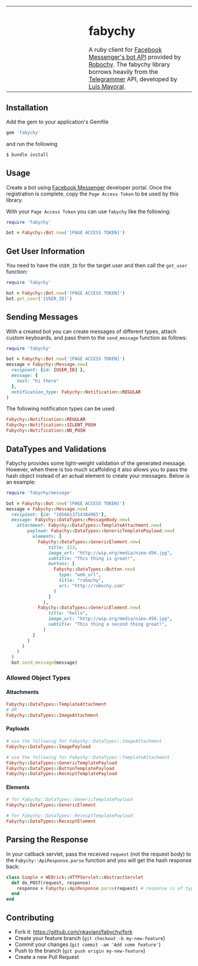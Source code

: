 
<table border="0">
<tr>
<td width="200px">
</td>
<td>
<h1>fabychy</h1>
A ruby client for <a href="https://messengerplatform.fb.com/">Facebook Messenger's bot API</a> provided by <a href="http://robochy.com">Robochy</a>. The fabychy library borrows heavily from the <a href="https://github.com/mayoral/telegrammer">Telegrammer</a> API, developed by <a href="https://github.com/mayoral">Luis Mayoral</a>.
</td>
</tr>
</table>

## Installation

Add the gem to your application's Gemfile

```ruby
gem 'fabychy'
```

and run the following

```ruby
$ bundle install
```

## Usage
Create a bot using [Facebook Messenger](https://developers.facebook.com/docs/messenger-platform/product-overview) developer portal. Once the registration is complete, copy the `Page Access Token` to be used by this library.

With your `Page Access Token` you can use `fabychy` like the following:

```ruby
require 'fabychy'

bot = Fabychy::Bot.new('[PAGE ACCESS TOKEN]')
```

## Get User Information
You need to have the `USER_ID` for the target user and then call the `get_user` function:

```ruby
require 'fabychy'

bot = Fabychy::Bot.new('[PAGE ACCESS TOKEN]')
bot.get_user('[USER_ID]')
```

## Sending Messages
With a created bot you can create messages of different types, attach custom keyboards, and pass them to the `send_message` function as follows:
```ruby
require 'fabychy'

bot = Fabychy::Bot.new('[PAGE ACCESS TOKEN]')
message = Fabychy::Message.new(
  recipient: {id: [USER_ID] },
  message: {
    text: "hi there"
  },
  notification_type: Fabychy::Notification::REGULAR
)
```

The following notification types can be used:
```ruby
Fabychy::Notification::REGULAR
Fabychy::Notification::SILENT_PUSH
Fabychy::Notification::NO_PUSH
```

## DataTypes and Validations
Fabychy provides some light-weight validation of the generated message. However, when there is too much scaffolding it also allows you to pass the hash object instead of an actual element to create your messages. Below is an example:

```ruby
require 'fabychy/message'

bot = Fabychy::Bot.new('[PAGE ACCESS TOKEN]')
message = Fabychy::Message.new(
  recipient: {id: "1056613714384965"},
  message: Fabychy::DataTypes::MessageBody.new(
    attachment: Fabychy::DataTypes::TemplateAttachment.new(
        payload: Fabychy::DataTypes::GenericTemplatePayload.new(
          elements: [
            Fabychy::DataTypes::GenericElement.new(
                title: 123,
                image_url: "http://wip.org/media/nima-456.jpg",
                subtitle: "This thing is great!",
                buttons: [
                  Fabychy::DataTypes::Button.new(
                    type: "web_url",
                    title: "robochy",
                    url: "http://robochy.com"
                  )
                ]
              ),
            Fabychy::DataTypes::GenericElement.new(
                title: "hello",
                image_url: "http://wip.org/media/nima-456.jpg",
                subtitle: "This thing a second thing great!",
              )
          ]
        )
      )
    )
  )
  bot.send_message(message)
```

### Allowed Object Types

#### Attachments
```ruby
Fabychy::DataTypes::TemplateAttachment
# OR
Fabychy::DataTypes::ImageAttachment
```
#### Payloads
```ruby
# use the following for Fabychy::DataTypes::ImageAttachment
Fabychy::DataTypes::ImagePayload 

# use the following for Fabychy::DataTypes::TemplateAttachment
Fabychy::DataTypes::GenericTemplatePayload 
Fabychy::DataTypes::ButtonTemplatePayload 
Fabychy::DataTypes::ReceiptTemplatePayload 
```

#### Elements
```ruby
# for Fabychy::DataTypes::GenericTemplatePayload 
Fabychy::DataTypes::GenericElement

# for Fabychy::DataTypes::ReceiptTemplatePayload 
Fabychy::DataTypes::ReceiptElement
```

## Parsing the Response

In your callback servlet, pass the received `request` (not the request body) to the `Fabychy::ApiResponse.parse` function and you will get the hash response back:

```ruby
class Simple < WEBrick::HTTPServlet::AbstractServlet
  def do_POST(request, response)
    response = Fabychy::ApiResponse.parse(request) # response is of type Hash
  end
end
```

## Contributing
- Fork it: https://github.com/nkaviani/fabychy/fork
- Create your feature branch (`git checkout -b my-new-feature`)
- Commit your changes (`git commit -am 'Add some feature'`)
- Push to the branch (`git push origin my-new-feature`)
- Create a new Pull Request
